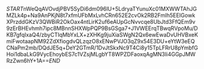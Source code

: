 $START$nWeQqAVOvdjPBV5SyDi6dm096lU+5LdryaTYunuXc01MXWWTAhJGMZLk4p+Na9AnPKjN8t7xfmUFbMxLvhCRn652E2cvOk2RB2FmIh5EEIGowkXPrzddGKzV3QWBiR2OkOax4ntLirK2uf6eAUpGcNvvcqe8UbJtd3FfQEm9v9zErBHEvhmh7ipc8MBnnSHXWpPQP9BsGSga7+J1VWEErqTBwqRVpoMu/DKB7gfqIxaQ4/zbyCTIqMbYxLX+zXHKg9juXiaSWgN2Qx6ewEwaDvUHVBxeKmiFwotaapNM92ZdXfiogdvQLzqzO8xENwPVJO3qZ9x54E3DU+eYtW3eEQCNaPm2mb/DQdJE5q+DeY2GTmR/1DvJtSkxNc9T4Ci8y15TpLFRrU8pYmbfGHoi1dbaLkG9VycEhoybES7c1VZsjMLgbYT8WPZDFaoxqAgMN3Ii4GGpJMWRzZwn6hY+1A==$END$